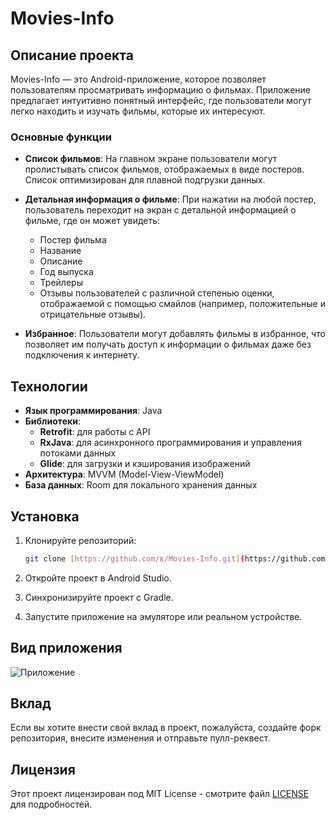 # Movies-Info

## Описание проекта

Movies-Info — это Android-приложение, которое позволяет пользователям просматривать информацию о фильмах. Приложение предлагает интуитивно понятный интерфейс, где пользователи могут легко находить и изучать фильмы, которые их интересуют.

### Основные функции

- **Список фильмов**: На главном экране пользователи могут пролистывать список фильмов, отображаемых в виде постеров. Список оптимизирован для плавной подгрузки данных.
  
- **Детальная информация о фильме**: При нажатии на любой постер, пользователь переходит на экран с детальной информацией о фильме, где он может увидеть:
  - Постер фильма
  - Название
  - Описание
  - Год выпуска
  - Трейлеры
  - Отзывы пользователей с различной степенью оценки, отображаемой с помощью смайлов (например, положительные и отрицательные отзывы).

- **Избранное**: Пользователи могут добавлять фильмы в избранное, что позволяет им получать доступ к информации о фильмах даже без подключения к интернету.

## Технологии

- **Язык программирования**: Java
- **Библиотеки**:
  - **Retrofit**: для работы с API
  - **RxJava**: для асинхронного программирования и управления потоками данных
  - **Glide**: для загрузки и кэширования изображений
- **Архитектура**: MVVM (Model-View-ViewModel)
- **База данных**: Room для локального хранения данных

## Установка

1. Клонируйте репозиторий:
   ```bash
   git clone [https://github.com/в/Movies-Info.git](https://github.com/MaximOdincov/Movies-info)
   ```
2. Откройте проект в Android Studio.

3. Синхронизируйте проект с Gradle.

4. Запустите приложение на эмуляторе или реальном устройстве.

## Вид приложения
![Приложение](https://github.com/MaximOdincov/Movies-info/raw/main/assets/video.gif)

## Вклад

Если вы хотите внести свой вклад в проект, пожалуйста, создайте форк репозитория, внесите изменения и отправьте пулл-реквест.

## Лицензия

Этот проект лицензирован под MIT License - смотрите файл [LICENSE](LICENSE) для подробностей.
